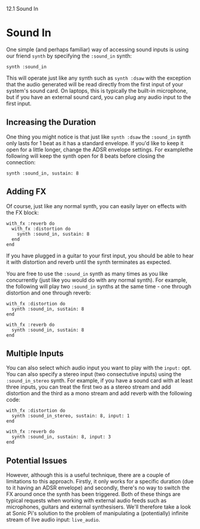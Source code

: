 12.1 Sound In

# Sound In

One simple (and perhaps familiar) way of accessing sound inputs is using our friend  `synth` by specifying the `:sound_in` synth:

```
synth :sound_in
```

This will operate just like any synth such as `synth :dsaw` with the
exception that the audio generated will be read directly from the first
input of your system's sound card. On laptops, this is typically the
built-in microphone, but if you have an external sound card, you can
plug any audio input to the first input.

## Increasing the Duration

One thing you might notice is that just like `synth :dsaw` the
`:sound_in` synth only lasts for 1 beat as it has a standard envelope. If you'd like to keep it open for a little longer, change the ADSR envelope settings. For examplethe following will keep the synth open for 8 beats before closing the connection:

```
synth :sound_in, sustain: 8
```

## Adding FX

Of course, just like any normal synth, you can easily layer on effects with the FX block:

```
with_fx :reverb do
  with_fx :distortion do
    synth :sound_in, sustain: 8
  end
end
```

If you have plugged in a guitar to your first input, you should be able to hear it with distortion and reverb until the synth terminates as expected.

You are free to use the `:sound_in` synth as many times as you like concurrently (just like you would do with any normal synth). For example, the following will play two `:sound_in` synths at the same time - one through distortion and one through reverb:

```
with_fx :distortion do
  synth :sound_in, sustain: 8
end

with_fx :reverb do  
  synth :sound_in, sustain: 8
end
```

## Multiple Inputs

You can also select which audio input you want to play with the `input:`
opt. You can also specify a stereo input (two consectutive inputs) using
the `:sound_in_stereo` synth. For example, if you have a sound card with
at least three inputs, you can treat the first two as a stereo stream
and add distortion and the third as a mono stream and add reverb with
the following code:

```
with_fx :distortion do
  synth :sound_in_stereo, sustain: 8, input: 1
end

with_fx :reverb do  
  synth :sound_in, sustain: 8, input: 3
end
```


## Potential Issues

However, although this is a useful technique, there are a couple of
limitations to this approach. Firstly, it only works for a specific
duration (due to it having an ADSR envelope) and secondly, there's no
way to switch the FX around once the synth has been triggered. Both of
these things are typical requests when working with external audio feeds
such as microphones, guitars and external synthesisers. We'll therefore
take a look at Sonic Pi's solution to the problem of manipulating a
(potentially) infinite stream of live audio input: `live_audio`.
